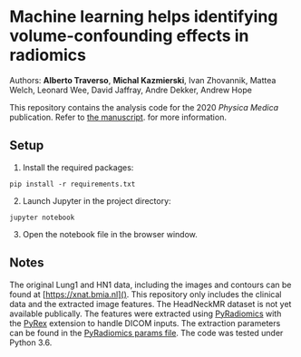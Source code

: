 # Machine learning helps identifying volume-confounding effects in radiomics
Authors: **Alberto Traverso**, **Michal Kazmierski**, Ivan Zhovannik, Mattea Welch, Leonard Wee, David Jaffray, Andre Dekker, Andrew Hope

This repository contains the analysis code for the 2020 *Physica Medica* publication. Refer to [the manuscript](https://doi.org/10.1016/j.ejmp.2020.02.010). for more information.

## Setup
1. Install the required packages:
```
pip install -r requirements.txt
```
2. Launch Jupyter in the project directory:
```
jupyter notebook
```
3. Open the notebook file in the browser window.

## Notes
The original Lung1 and HN1 data, including the images and contours can be found at [https://xnat.bmia.nl](). This repository only includes the clinical data and the extracted image features. The HeadNeckMR dataset is not yet available publically. The features were extracted using [PyRadiomics](https://pyradiomics.readthedocs.io) with the [PyRex](https://github.com/zhenweishi/Py-rex) extension to handle DICOM inputs. The extraction parameters can be found in the [PyRadiomics params file](pyradiomics_params.yaml). The code was tested under Python 3.6.
